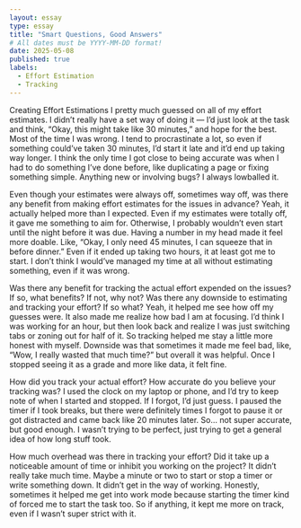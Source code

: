 ```yaml
---
layout: essay
type: essay
title: "Smart Questions, Good Answers"
# All dates must be YYYY-MM-DD format!
date: 2025-05-08
published: true
labels:
  - Effort Estimation
  - Tracking
---
```



Creating Effort Estimations
I pretty much guessed on all of my effort estimates. I didn’t really have a set way of doing it — I’d just look at the task and think, “Okay, this might take like 30 minutes,” and hope for the best. Most of the time I was wrong. I tend to procrastinate a lot, so even if something could’ve taken 30 minutes, I’d start it late and it’d end up taking way longer. I think the only time I got close to being accurate was when I had to do something I’ve done before, like duplicating a page or fixing something simple. Anything new or involving bugs? I always lowballed it.

Even though your estimates were always off, sometimes way off, was there any benefit from making effort estimates for the issues in advance?
Yeah, it actually helped more than I expected. Even if my estimates were totally off, it gave me something to aim for. Otherwise, I probably wouldn’t even start until the night before it was due. Having a number in my head made it feel more doable. Like, “Okay, I only need 45 minutes, I can squeeze that in before dinner.” Even if it ended up taking two hours, it at least got me to start. I don’t think I would’ve managed my time at all without estimating something, even if it was wrong.

Was there any benefit for tracking the actual effort expended on the issues? If so, what benefits? If not, why not? Was there any downside to estimating and tracking your effort? If so what?
Yeah, it helped me see how off my guesses were. It also made me realize how bad I am at focusing. I’d think I was working for an hour, but then look back and realize I was just switching tabs or zoning out for half of it. So tracking helped me stay a little more honest with myself. Downside was that sometimes it made me feel bad, like, “Wow, I really wasted that much time?” but overall it was helpful. Once I stopped seeing it as a grade and more like data, it felt fine.

How did you track your actual effort? How accurate do you believe your tracking was?
I used the clock on my laptop or phone, and I’d try to keep note of when I started and stopped. If I forgot, I’d just guess. I paused the timer if I took breaks, but there were definitely times I forgot to pause it or got distracted and came back like 20 minutes later. So... not super accurate, but good enough. I wasn’t trying to be perfect, just trying to get a general idea of how long stuff took.

How much overhead was there in tracking your effort? Did it take up a noticeable amount of time or inhibit you working on the project?
It didn’t really take much time. Maybe a minute or two to start or stop a timer or write something down. It didn’t get in the way of working. Honestly, sometimes it helped me get into work mode because starting the timer kind of forced me to start the task too. So if anything, it kept me more on track, even if I wasn’t super strict with it.
